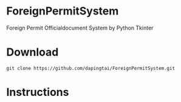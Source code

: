 # ForeignPermitSystem
Foreign Permit Officialdocument System by Python Tkinter

# Download
```
git clone https://github.com/dapingtai/ForeignPermitSystem.git
```
# Instructions

